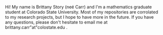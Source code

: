 Hi! My name is Brittany Story (neé Carr) and I'm a mathematics graduate student at Colorado State University. 
Most of my repositories are corrolated to my research projects, but I hope to have more in the future.
If you have any questions, please don't hesitate to email me at brittany.carr"at"colostate.edu .
